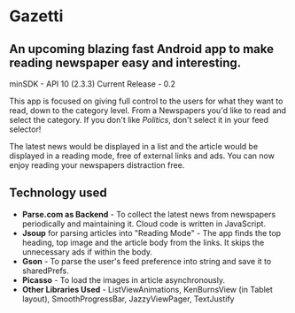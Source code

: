 Gazetti
==============


An upcoming blazing fast Android app to make reading newspaper easy and interesting.
--------------

minSDK - API 10 (2.3.3)
Current Release - 0.2

This app is focused on giving full control to the users for what they want to read, down to the category level. From a Newspapers you'd like to read and select the category. If you don't like *Politics*, don't select it in your feed selector!

The latest news would be displayed in a list and the article would be displayed in a reading mode, free of external links and ads. You can now enjoy reading your newspapers distraction free.


Technology used
--------------

- **Parse.com as Backend** - To collect the latest news from newspapers periodically and maintaining it. Cloud code is written in JavaScript.
- **Jsoup** for parsing articles into "Reading Mode" - The app finds the top heading, top image and the article body from the links. It skips the unnecessary ads if within the body.
- **Gson** - To parse the user's feed preference into string and save it to sharedPrefs.
- **Picasso** - To load the images in article asynchronously.
- **Other Libraries Used** - ListViewAnimations, KenBurnsView (in Tablet layout), SmoothProgressBar, JazzyViewPager, TextJustify
